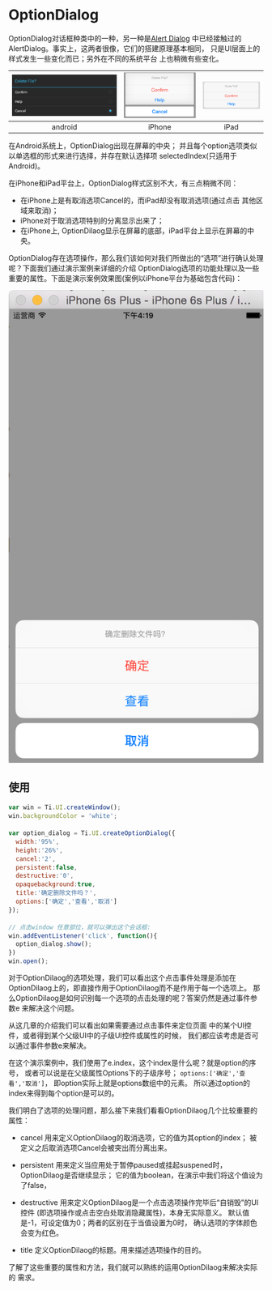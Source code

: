 # OptionDialog

OptionDialog对话框种类中的一种，另一种是[Alert Dialog](/chapters_of_ui/alert_dialog.md)
中已经接触过的 AlertDialog。事实上，这两者很像，它们的搭建原理基本相同，
只是UI层面上的样式发生一些变化而已；另外在不同的系统平台
上也稍微有些变化。

![android](/images/ui_optiondialog_android.png) | ![iphone](/images/ui_optiondialog_iphone.png) | ![ipad](/images/ui_optiondialog_ipad.png)
:---:|:---:|:---:
android | iPhone | iPad

在Android系统上，OptionDialog出现在屏幕的中央；
并且每个option选项类似以单选框的形式来进行选择，并存在默认选择项
selectedIndex(只适用于Android)。

在iPhone和iPad平台上，OptionDialog样式区别不大，有三点稍微不同：

- 在iPhone上是有取消选项Cancel的，而iPad却没有取消选项(通过点击
其他区域来取消)；
- iPhone对于取消选项特别的分离显示出来了；
- 在iPhone上, OptionDilaog显示在屏幕的底部，iPad平台上显示在屏幕的中央。

OptionDialog存在选项操作，那么我们该如何对我们所做出的“选项”进行确认处理呢？下面我们通过演示案例来详细的介绍
OptionDialog选项的功能处理以及一些重要的属性。下面是演示案例效果图(案例以iPhone平台为基础包含代码)：

![option_dialog](/images/ui_optiondialog.png)

## 使用

```js
var win = Ti.UI.createWindow();
win.backgroundColor = 'white';

var option_dialog = Ti.UI.createOptionDialog({
  width:'95%',
  height:'26%',
  cancel:'2',
  persistent:false,
  destructive:'0',
  opaquebackground:true,
  title:'确定删除文件吗？',
  options:['确定','查看','取消']
});

// 点击window 任意部位，就可以弹出这个会话框:
win.addEventListener('click', function(){
  option_dialog.show();
})
win.open();
```

对于OptionDilaog的选项处理，我们可以看出这个点击事件处理是添加在
OptionDilaog上的，即直接作用于OptionDilaog而不是作用于每一个选项上。
那么OptionDilaog是如何识别每一个选项的点击处理的呢？答案仍然是通过事件参数e
来解决这个问题。

从这几章的介绍我们可以看出如果需要通过点击事件来定位页面
中的某个UI控件，或者得到某个父级UI中的子级UI控件或属性的时候，
我们都应该考虑是否可以通过事件参数e来解决。

在这个演示案例中，我们使用了e.index，这个index是什么呢？就是option的序号，
或者可以说是在父级属性Options下的子级序号；
`options:['确定','查看','取消']`，
即option实际上就是options数组中的元素。
所以通过option的index来得到每个option是可以的。

我们明白了选项的处理问题，那么接下来我们看看OptionDilaog几个比较重要的属性：

- cancel
用来定义OptionDilaog的取消选项，它的值为其option的index；
被定义之后取消选项Cancel会被突出而分离出来。

- persistent
用来定义当应用处于暂停paused或挂起suspened时，OptionDilaog是否继续显示；
它的值为boolean，在演示中我们将这个值设为了false，

- destructive
用来定义OptionDilaog是一个点击选项操作完毕后“自销毁”的UI控件
(即选项操作或点击空白处取消隐藏属性)，本身无实际意义。
默认值是-1，可设定值为0；两者的区别在于当值设置为0时，
确认选项的字体颜色会变为红色。

- title
定义OptionDilaog的标题。用来描述选项操作的目的。

了解了这些重要的属性和方法，我们就可以熟练的运用OptionDilaog来解决实际的
需求。
